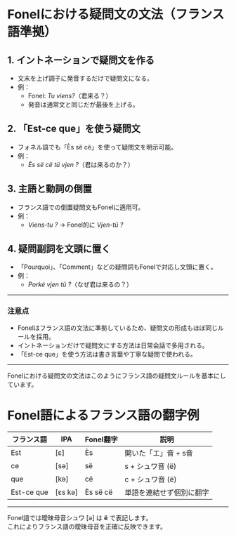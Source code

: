 # Fonelにおける疑問文の文法（フランス語準拠）

## 1. イントネーションで疑問文を作る  
- 文末を上げ調子に発音するだけで疑問文になる。  
- 例：  
  - Fonel: *Tu viens?*（君来る？）  
  - 発音は通常文と同じだが最後を上げる。

## 2. 「Est-ce que」を使う疑問文  
- フォネル語でも「Ès së cë」を使って疑問文を明示可能。  
- 例：  
  - *Ès së cë tü vjen ?*（君は来るのか？）

## 3. 主語と動詞の倒置  
- フランス語での倒置疑問文もFonelに適用可。  
- 例：  
  - *Viens-tu ?* → Fonel的に *Vjen-tü ?*

## 4. 疑問副詞を文頭に置く  
- 「Pourquoi」、「Comment」などの疑問詞もFonelで対応し文頭に置く。  
- 例：  
  - *Porké vjen tü ?*（なぜ君は来るの？）

---

### 注意点  
- Fonelはフランス語の文法に準拠しているため、疑問文の形成もほぼ同じルールを採用。  
- イントネーションだけで疑問文にする方法は日常会話で多用される。  
- 「Est-ce que」を使う方法は書き言葉や丁寧な疑問で使われる。

---

Fonelにおける疑問文の文法はこのようにフランス語の疑問文ルールを基本にしています。

















# Fonel語によるフランス語の翻字例

| フランス語    | IPA    | Fonel翻字       | 説明                         |
|---------------|---------|-----------------|------------------------------|
| Est           | [ɛ]     | Ès              | 開いた「エ」音 + s音          |
| ce            | [sə]    | së              | s + シュワ音 (ë)              |
| que           | [kə]    | cë              | c + シュワ音 (ë)              |
| Est-ce que    | [ɛs kə] | Ès së cë        | 単語を連結せず個別に翻字       |

---

Fonel語では曖昧母音シュワ [ə] は **ë** で表記します。  
これによりフランス語の曖昧母音を正確に反映できます。
